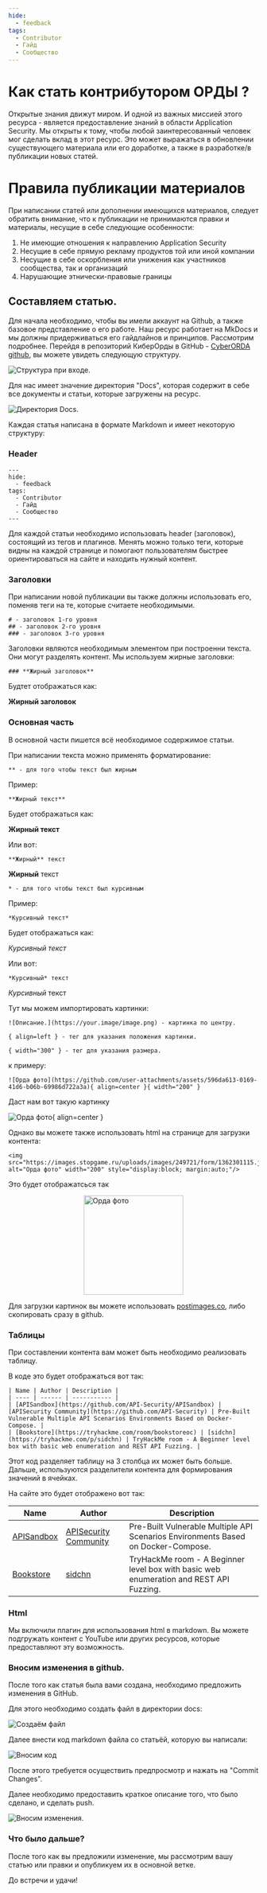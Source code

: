 ```yaml
---
hide:
  - feedback
tags:
  - Contributor
  - Гайд
  - Сообщество
---
```


# **Как стать контрибутором ОРДЫ ?**

Открытые знания движут миром. И одной из важных миссией этого ресурса - является предоставление знаний в области Application Security. 
Мы открыты к тому, чтобы любой заинтересованный человек мог сделать вклад в этот ресурс. Это может выражаться в обновлении существующего материала или его доработке, а также в разработке/в публикации новых статей.

# **Правила публикации материалов**

При написании статей или дополнении имеющихся материалов, следует обратить внимание, что к публикации не принимаются правки и материалы, несущие в себе следующие особенности:

1. Не имеющие отношения к направлению Application Security
2. Несущие в себе прямую рекламу продуктов той или иной компании
3. Несущие в себе оскорбления или унижения как участников сообщества, так и организаций
4. Нарушающие этнически-правовые границы



## **Составляем статью.**

Для начала необходимо, чтобы вы имели аккаунт на Github, а также базовое представление о его работе.
Наш ресурс работает на MkDocs и мы должны придерживаться его гайдлайнов и принципов. Рассмотрим подробнее. 
Перейдя в репозиторий КиберОрды в GitHub - [CyberORDA github](https://github.com/CyberOrda/cyberorda.github.io), вы можете увидеть следующую структуру.

![Структура при входе.](https://github.com/user-attachments/assets/82d8895d-0a8a-4383-ab7e-5890fc568bc7)


Для нас имеет значение директория "Docs", которая содержит в себе все документы и статьи, которые загружены на ресурс.

![Директория Docs.](https://github.com/user-attachments/assets/a0b7bbd1-d262-48f3-a111-820e5dd350b0)



Каждая статья написана в формате Markdown и имеет некоторую структуру:

### **Header**

```
---
hide:
  - feedback
tags:
  - Contributor
  - Гайд
  - Сообщество
---
```
Для каждой статьи необходимо использовать header (заголовок), состоящий из тегов и плагинов. Менять можно только теги, которые видны на каждой странице и помогают пользователям быстрее ориентироваться на сайте и находить нужный контент.

### **Заголовки**

При написании новой публикации вы также должны использовать его, поменяв теги на те, которые считаете необходимыми.

```
# - заголовок 1-го уровня
## - заголовок 2-го уровня
### - заголовок 3-го уровня
```

Заголовки являются необходимым элементом при построенни текста. Они могут разделять контент. Мы используем жирные заголовки:

```
### **Жирный заголовок**
```
Будтет отображаться как:

**Жирный заголовок**

### **Основная часть**

В основной части пишется всё необходимое содержимое статьи.

При написании текста можно применять форматирование:

```
** - для того чтобы текст был жирным
```
Пример:

```
**Жирный текст**
```

Будет отображаться как:

**Жирный текст**

Или вот:

```
**Жирный** текст
```

**Жирный** текст


```
* - для того чтобы текст был курсивным
```
Пример:

```
*Курсивный текст*
```

Будет отображаться как:

*Курсивный текст*

Или вот:

```
*Курсивный* текст
```

*Курсивный* текст



Тут мы можем импортировать картинки:

```
![Описание.](https://your.image/image.png) - картинка по центру.

{ align=left } - тег для указания положения картинки.

{ width="300" } - тег для указания размера.
```

к примеру: 

```
![Орда фото](https://github.com/user-attachments/assets/596da613-0169-41d6-b06b-69986d722a3a){ align=center }{ width="200" }
```

Даст нам вот такую картинку

![Орда фото](https://github.com/user-attachments/assets/596da613-0169-41d6-b06b-69986d722a3a){ align=center }

Однако вы можете также использовать html на странице для загрузки контента:

```
<img src="https://images.stopgame.ru/uploads/images/249721/form/1362301115.jpg" alt="Орда фото" width="200" style="display:block; margin:auto;"/>
```
Это будет отображатсься так 

<img src="https://images.stopgame.ru/uploads/images/249721/form/1362301115.jpg" alt="Орда фото" width="200" style="display:block; margin:auto;"/>

Для загрузки картинок вы можете использовать [postimages.co](https://postimages.org/), либо скопировать сразу в github.

### **Таблицы**

При составлении контента вам может быть необходимо реализовать таблицу.

В коде это будет отображаться вот так:

```
| Name | Author | Description |
| ---- | ------ | ----------- |
| [APISandbox](https://github.com/API-Security/APISandbox) | [APISecurity Community](https://github.com/API-Security) | Pre-Built Vulnerable Multiple API Scenarios Environments Based on Docker-Compose. |
| [Bookstore](https://tryhackme.com/room/bookstoreoc) | [sidchn](https://tryhackme.com/p/sidchn) | TryHackMe room - A Beginner level box with basic web enumeration and REST API Fuzzing. |
```

Этот код разделяет таблицу на 3 столбца их может быть больше. Дальше, используются разделители контента для формирования значений в ячейках.

На сайте это будет отображено вот так:

| Name | Author | Description |
| ---- | ------ | ----------- |
| [APISandbox](https://github.com/API-Security/APISandbox) | [APISecurity Community](https://github.com/API-Security) | Pre-Built Vulnerable Multiple API Scenarios Environments Based on Docker-Compose. |
| [Bookstore](https://tryhackme.com/room/bookstoreoc) | [sidchn](https://tryhackme.com/p/sidchn) | TryHackMe room - A Beginner level box with basic web enumeration and REST API Fuzzing. |

### **Html**

Мы включили плагин для использования html в markdown. Вы можете подгружать контент с YouTube или других ресурсов, которые предоставляют эту возможность. 


### **Вносим изменения в github.**

После того как статья была вами создана, необходимо предложить изменения в GitHub.

Для этого необходимо создать файл в директории docs:

![Создаём файл](https://github.com/user-attachments/assets/bd971212-bde9-4d2e-98bc-cae1fda1a29b)


Далее внести код markdown файла со статьёй, которую вы написали:

![Вносим код](https://github.com/user-attachments/assets/ca732f32-268a-4ac7-9831-c805be53ffdc)


После этого требуется осуществить предпросмотр и нажать на "Commit Changes".

Далее необходимо предоставить краткое описание того, что было сделано, и сделать push.

![Вносим изменения](https://github.com/user-attachments/assets/a57330be-461f-48c6-a547-cc19bef9bbab).

### **Что было дальше?**

После того как вы предложили изменение, мы рассмотрим вашу статью или правки и опубликуем их в основной ветке.

До встречи и удачи!



